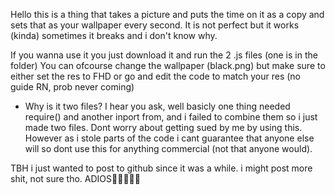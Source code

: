 Hello this is a thing that takes a picture and puts the time on it as a copy and sets that as your wallpaper every second.
It is not perfect but it works (kinda) sometimes it breaks and i don't know why.

If you wanna use it you just download it and run the 2 .js files (one is in the folder)
You can ofcourse change the wallpaper (black.png) but make sure to either 
set the res to FHD or go and edit the code to match your res (no guide RN, prob never coming)

- Why is it two files? I hear you ask, well basicly one thing needed require() and another inport from, and
i failed to combine them so i just made two files. Dont worry about getting sued by me by using this. However as i 
stole parts of the code i cant guarantee that anyone else will so dont use this for anything commercial (not that anyone would).

TBH i just wanted to post to github since it was a while. i might post more shit, not sure tho.
ADIOS🫡🫡🫡🫡🫡
